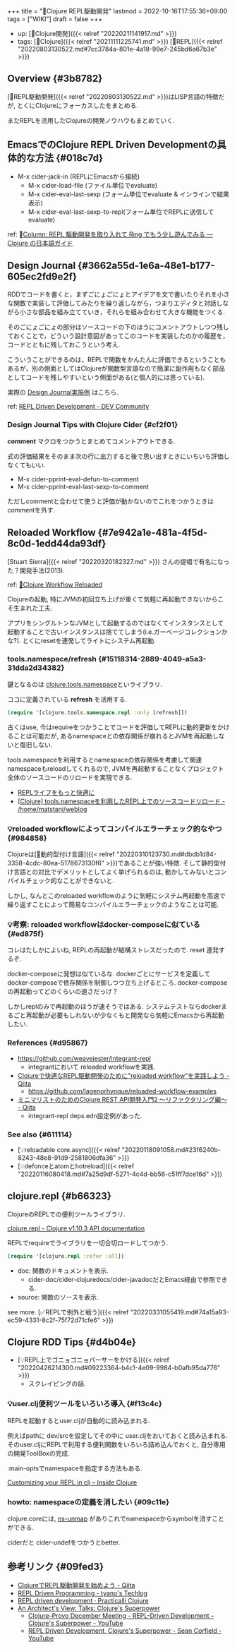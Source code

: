 +++
title = "📝Clojure REPL駆動開発"
lastmod = 2022-10-16T17:55:36+09:00
tags = ["WIKI"]
draft = false
+++

-   up: [📂Clojure開発]({{< relref "20220211141917.md" >}})
-   tags: [🔖Clojure]({{< relref "20211111225741.md" >}}) [🔖REPL]({{< relref "20220803130522.md#7cc3784a-801e-4a18-99e7-245bd6a67b3e" >}})


## Overview {#3b8782}

[📝REPL駆動開発]({{< relref "20220803130522.md" >}})はLISP言語の特徴だが, とくにClojureにフォーカスしたをまとめる.

またREPLを活用したClojureの開発ノウハウもまとめていく.


## EmacsでのClojure REPL Driven Developmentの具体的な方法 {#018c7d}

-   M-x cider-jack-in (REPLにEmacsから接続)
    -   M-x cider-load-file (ファイル単位でevaluate)
    -   M-x cider-eval-last-sexp (フォーム単位でevaluate & インラインで結果表示)
    -   M-x cider-eval-last-sexp-to-repl(フォーム単位でREPLに送信してevaluate)

ref: 🔗[Column: REPL 駆動開発を取り入れて Ring でもう少し遊んでみる — Clojure の日本語ガイド](http://ayato-p.github.io/clojure-beginner/intro_web_development/column_rdd_and_more_ring.html)


## Design Journal {#3662a55d-1e6a-48e1-b177-605ec2fd9e2f}

RDDでコードを書くと，まずごにょごにょとアイデアを文で書いたりそれを小さな関数で実装して評価してみたりを繰り返しながら，つまりエディタと対話しながら小さな部品を組み立てていき，それらを組み合わせて大きな機能をつくる.

そのごにょごにょの部分はソースコードの下のほうにコメントアウトしつつ残しておくことで，どういう設計意図があってこのコードを実装したのかの履歴を，コードとともに残しておこうという考え.

こういうことができるのは，REPLで関数をかんたんに評価できるということもあるが，別の側面としてはClojureが関数型言語なので簡潔に副作用もなく部品としてコードを残しやすいという側面がある(と個人的には思っている).

実際の [Design Journal実施例](https://github.com/practicalli-john/tictactoe-reagent/blob/master/src/tictactoe_reagent/core.cljs#L124) はこちら.

ref: [REPL Driven Development - DEV Community](https://dev.to/jr0cket/repl-driven-development-ano)


### Design Journal Tips with Clojure Cider {#cf2f01}

**comment** マクロをつかうとまとめてコメントアウトできる.

式の評価結果をそのまま次の行に出力すると後で思い出すときにいちいち評価しなくてもいい.

-   M-x cider-pprint-eval-defun-to-comment
-   M-x cider-pprint-eval-last-sexp-to-comment

ただしcommentと合わせて使うと評価が動かないのでこれをつかうときはcommentを外す.


## Reloaded Workflow {#7e942a1e-481a-4f5d-8c0d-1edd44da93df}

[Stuart Sierra]({{< relref "20220320182327.md" >}}) さんの提唱で有名になった？開発手法(2013).

ref: [🔗Clojure Workflow Reloaded](https://cognitect.com/blog/2013/06/04/clojure-workflow-reloaded)

Clojureの起動, 特にJVMの初回立ち上げが重くて気軽に再起動できないからこそ生まれた工夫.

アプリをシングルトンなJVMとして起動するのではなくてインスタンスとして起動することで古いインスタンスは捨ててしまう(i.e.ガーベージコレクションかな?). とくにresetを連発してライトにシステム再起動.


### tools.namespace/refresh {#15118314-2889-4049-a5a3-31dda2d34382}

鍵となるのは [clojure.tools.namespace](https://github.com/clojure/tools.namespace)といライブラリ.

ココに定義されている **refresh** を活用する.

```clojure
(require '[clojure.tools.namespace.repl :only [refresh]])
```

古くはuse, 今はrequireをつかうことでコードを評価してREPLに動的更新をかけることは可能だが, あるnamespaceとの依存関係が崩れるとJVMを再起動しないと復旧しない.

tools.namespaceを利用するとnamespaceの依存関係を考慮して関連namespaceもreloadしてくれるので, JVMを再起動することなくプロジェクト全体のソースコードのリロードを実現できる.

-   [REPLライフをもっと快適に](https://www.slideshare.net/sohta/repl-40110261)
-   [[Clojure] tools.namespaceを利用したREPL上でのソースコードリロード - /home/matstani/weblog](http://matstani.github.io/blog/2014/08/05/clojure-tools-dot-namespace/)


### 💡reloaded workflowによってコンパイルエラーチェック的なやつ {#984858}

Clojureは[🔖動的型付け言語]({{< relref "20220310123730.md#dbdb1d84-3358-4cdc-80ea-5178673130f6" >}})であることが強い特徴. そして静的型付け言語との対比でデメリットとしてよく挙げられるのは, 動かしてみないとコンパイルチェック的なことができないと.

しかし, なんとこのreloaded workflowのように気軽にシステム再起動を高速で繰り返すことによって簡易なコンパイルエラーチェックのようなことは可能.


### 💡考察: reloaded workflowはdocker-composeに似ている {#ed875f}

コレはたしかによいね, REPLの再起動が結構ストレスだったので. reset 連発するぞ.

docker-composeに発想は似ているな. dockerごとにサービスを定義してdocker-composeで依存関係を制御しつつ立ち上げるところ. docker-composeの再起動ってどのくらいの速さだっけ？

しかしreplのみで再起動のほうが速そうではある. システムテストならdockerまるごと再起動が必要もしれないが少なくもと開発なら気軽にEmacsから再起動したい.


### References {#d95867}

-   <https://github.com/weavejester/integrant-repl>
    -   integrantにおいて reloaded workflowを実践.
-   [Clojureで快適なREPL駆動開発のために"reloaded workflow"を実践しよう - Qiita](https://qiita.com/lagenorhynque/items/a752ffae490e83ebe70d)
    -   <https://github.com/lagenorhynque/reloaded-workflow-examples>
-   [ミニマリストのためのClojure REST API開発入門2 〜リファクタリング編〜 - Qiita](https://qiita.com/lagenorhynque/items/f1e3c75439c1625756f3#2-integrant-repl%E3%81%AE%E5%B0%8E%E5%85%A5)
    -   integrant-repl deps.edn設定例があった.


### See also {#611114}

-   [💡reloadable core.async]({{< relref "20220118091058.md#23f6240b-8243-48e8-91d9-2581806dfa36" >}})
-   [💡defonceとatomとhotreload]({{< relref "20220116080418.md#7a25d9df-5271-4c4d-bb56-c51ff7dce16d" >}})


## clojure.repl {#b66323}

ClojureのREPLでの便利ツールライブラリ.

[clojure.repl - Clojure v1.10.3 API documentation](https://clojure.github.io/clojure/clojure.repl-api.html)

REPLでrequireでライブラリを一切合切ロードしてつかう.

```clojure
(require '[clojure.repl :refer :all])
```

-   doc: 関数のドキュメントを表示.
    -   cider-doc/cider-clojuredocs/cider-javadocだとEmacs経由で参照できる.
-   source: 関数のソースを表示.

see more. [✅REPLで例外と戦う]({{< relref "20220331055419.md#74a15a93-ec59-4331-8c2f-75f72d71cfe6" >}})


## Clojure RDD Tips {#d4b04e}

-   [💡REPL上でゴニョゴニョパーサーをかける]({{< relref "20220426214300.md#09223364-b4c1-4e09-9984-b0afb95da776" >}})
    -   スクレイピングの話.


### 💡user.clj便利ツールをいろいろ導入 {#f13c4c}

REPLを起動するとuser.cljが自動的に読み込まれる.

例えばpathに dev/srcを設定してその中に user.cljをおいておくと読み込まれる. そのuser.cljにREPLで利用する便利関数をいろいろ詰め込んでおくと, 自分専用の開発ToolBoxの完成.

:main-optsでnamespaceを指定する方法もある.

[Customizing your REPL in clj – Inside Clojure](https://insideclojure.org/2020/02/11/custom-repl/)


### howto: namespaceの定義を消したい {#09c11e}

clojure.coreには, [ns-unmap](https://clojuredocs.org/clojure.core/ns-unmap) がありこれでnamespaceからsymbolを消すことができる.

ciderだと cider-undefをつかうとbetter.


## 参考リンク {#09fed3}

-   [ClojureでREPL駆動開発を始めよう - Qiita](https://qiita.com/lagenorhynque/items/d68934546fa7283bad9d)
-   [REPL Driven Programming - tyano's Techlog](https://tyano.shelfinc.com/post/48110396231/repl-driven-programming)
-   [REPL driven development · Practicalli Clojure](https://practical.li/clojure/repl-driven-development.html)
-   [An Architect's View: Talks: Clojure's Superpower](https://corfield.org/blog/2020/11/24/talks-clojures-superpower/)
    -   [Clojure-Provo December Meeting - REPL-Driven Development – Clojure's
        Superpower - YouTube](https://www.youtube.com/watch?v=skEXGSp10Xs)
    -   [REPL Driven Development, Clojure's Superpower - Sean Corfield - YouTube](https://www.youtube.com/watch?v=gIoadGfm5T8)
